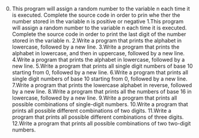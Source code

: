0. This program will assign a random number to the variable n each time it is executed. Complete the source code in order to prin whe ther the number stored in the variable n is positive or negative
1.This program will assign a random number to the variable n each time it is executed. Complete the source code in order to print the last digit of the number stored in the variable n.
2.Write a program that prints the alphabet in lowercase, followed by a new line.
3.Write a program that prints the alphabet in lowercase, and then in uppercase, followed by a new line.
4.Write a program that prints the alphabet in lowercase, followed by a new line.
5.Write a program that prints all single digit numbers of base 10 starting from 0, followed by a new line.
6.Write a program that prints all single digit numbers of base 10 starting from 0, followed by a new line.
7.Write a program that prints the lowercase alphabet in reverse, followed by a new line.
8.Write a program that prints all the numbers of base 16 in lowercase, followed by a new line.
9.Write a program that prints all possible combinations of single-digit numbers.
10.Write a program that prints all possible different combinations of two digits.
11.Write a program that prints all possible different combinations of three digits.
12.Write a program that prints all possible combinations of two two-digit numbers.

